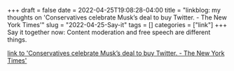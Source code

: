 +++draft = falsedate = 2022-04-25T19:08:28-04:00title = "linkblog: my thoughts on 'Conservatives celebrate Musk’s deal to buy Twitter. - The New York Times'"slug = "2022-04-25-Say-it"tags = []categories = ["link"]+++Say it together now: Content moderation and free speech are different things. [link to 'Conservatives celebrate Musk’s deal to buy Twitter. - The New York Times'](https://www.nytimes.com/2022/04/25/technology/conservatives-musk-twitter.html)